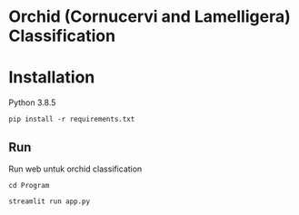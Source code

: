 #  Orchid (Cornucervi and Lamelligera) Classification

# Installation
Python 3.8.5
```
pip install -r requirements.txt
```

## Run

Run web untuk orchid classification
```
cd Program

streamlit run app.py
```